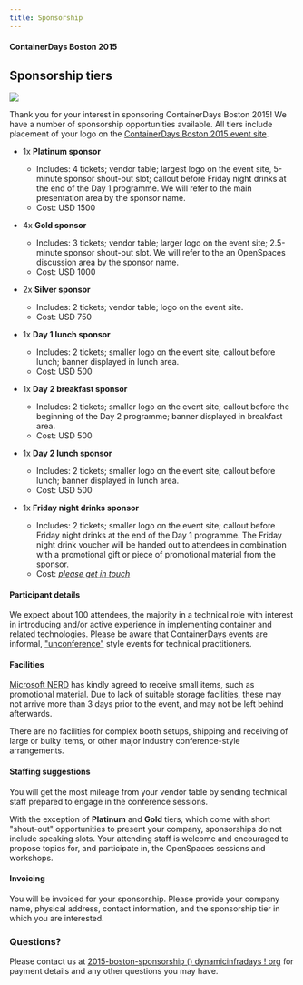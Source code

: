 ```yaml
---
title: Sponsorship
---
```


<style>
#footer {
   display: none;
   }
</style>

#### ContainerDays Boston 2015

## Sponsorship tiers

<img src="http://dynamicinfradays.org/img/logo.png" style="margin-left:auto;margin-right:auto;display:block">

Thank you for your interest in sponsoring ContainerDays Boston 2015! We have a number of sponsorship opportunities available. All tiers include placement of your logo on the [ContainerDays Boston 2015 event site](http://dynamicinfradays.org/events/2015-boston/).

* 1x **Platinum sponsor**
  * Includes: 4 tickets; vendor table; largest logo on the event site, 5-minute sponsor shout-out slot; callout before Friday night drinks at the end of the Day 1 programme. We will refer to the main presentation area by the sponsor name.
  * Cost: USD 1500

* 4x **Gold sponsor**
  * Includes: 3 tickets; vendor table; larger logo on the event site; 2.5-minute sponsor shout-out slot. We will refer to the an OpenSpaces discussion area by the sponsor name.
  * Cost: USD 1000

* 2x **Silver sponsor**
  * Includes: 2 tickets; vendor table; logo on the event site.
  * Cost: USD 750

* 1x **Day 1 lunch sponsor**
  * Includes: 2 tickets; smaller logo on the event site; callout before lunch; banner displayed in lunch area.
  * Cost: USD 500

* 1x **Day 2 breakfast sponsor**
  * Includes: 2 tickets; smaller logo on the event site; callout before the beginning of the Day 2 programme; banner displayed in breakfast area.
  * Cost: USD 500

* 1x **Day 2 lunch sponsor**
  * Includes: 2 tickets; smaller logo on the event site; callout before lunch; banner displayed in lunch area.
  * Cost: USD 500

* 1x **Friday night drinks sponsor**
  * Includes: 2 tickets; smaller logo on the event site; callout before Friday night drinks at the end of the Day 1 programme. The Friday night drink voucher will be handed out to attendees in combination with a promotional gift or piece of promotional material from the sponsor.
  * Cost: _[please get in touch](mailto:2015-boston-sponsorship@dynamicinfradays.org)_

#### Participant details

We expect about 100 attendees, the majority in a technical role with interest in introducing and/or active experience in implementing container and related technologies. Please be aware that ContainerDays events are informal,  ["unconference"](http://en.wikipedia.org/wiki/Unconference) style events for technical practitioners.

#### Facilities

[Microsoft NERD](http://dynamicinfradays.org/events/2015-boston/#location) has kindly agreed to receive small items, such as promotional material. Due to lack of suitable storage facilities, these may not arrive more than 3 days prior to the event, and may not be left behind afterwards.

There are no facilities for complex booth setups, shipping and receiving of large or bulky items, or other major industry conference-style arrangements.

#### Staffing suggestions

You will get the most mileage from your vendor table by sending technical staff prepared to engage in the conference sessions.

With the exception of **Platinum** and **Gold** tiers, which come with short "shout-out" opportunities to present your company, sponsorships do not include speaking slots. Your attending staff is welcome and encouraged to propose topics for, and participate in, the OpenSpaces sessions and workshops.

#### Invoicing

You will be invoiced for your sponsorship. Please provide your company name, physical address, contact information, and the sponsorship tier in which you are interested.

### Questions?

Please contact us at [2015-boston-sponsorship () dynamicinfradays ! org](mailto:2015-boston-sponsorship@dynamicinfradays.org) for payment details and any other questions you may have.
